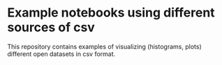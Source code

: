 # Example notebooks using different sources of csv

This repository contains examples of visualizing (histograms, plots) different open datasets in csv format.

